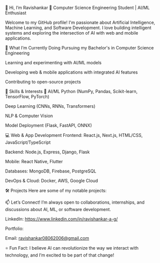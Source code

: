 👋 Hi, I’m Ravishankar 
🚀 Computer Science Engineering Student | AI/ML Enthusiast

Welcome to my GitHub profile! I'm passionate about Artificial Intelligence, Machine Learning, and Software Development. I love building intelligent systems and exploring the intersection of AI with web and mobile applications.

🔭 What I’m Currently Doing
Pursuing my Bachelor's in Computer Science Engineering

Learning and experimenting with AI/ML models

Developing web & mobile applications with integrated AI features

Contributing to open-source projects

🌱 Skills & Interests
🤖 AI/ML
Python (NumPy, Pandas, Scikit-learn, TensorFlow, PyTorch)

Deep Learning (CNNs, RNNs, Transformers)

NLP & Computer Vision

Model Deployment (Flask, FastAPI, ONNX)

💻 Web & App Development
Frontend: React.js, Next.js, HTML/CSS, JavaScript/TypeScript

Backend: Node.js, Express, Django, Flask

Mobile: React Native, Flutter

Databases: MongoDB, Firebase, PostgreSQL

DevOps & Cloud: Docker, AWS, Google Cloud

🛠️ Projects
Here are some of my notable projects:

📫 Let’s Connect!
I’m always open to collaborations, internships, and discussions about AI, ML, or software development.

LinkedIn: https://www.linkedin.com/in/ravishankar-a-g/

Portfolio:

Email: ravishankar08062006@gmail.com

⭐ Fun Fact: I believe AI can revolutionize the way we interact with technology, and I’m excited to be part of that change!
